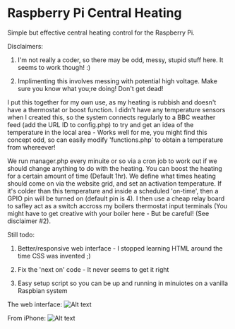 # Raspberry Pi Central Heating

Simple but effective central heating control for the Raspberry Pi. 

Disclaimers:

 1) I'm not really a coder, so there may be odd, messy, stupid stuff here. It seems to work though! :)
 
 2) Implimenting this involves messing with potential high voltage. Make sure you know what you;re doing! Don't get dead!



I put this together for my own use, as my heating is rubbish and doesn't have a thermostat or boost function. I didn't have any temperature sensors when I created this, so the system connects regularly to a BBC weather feed (add the URL ID to config.php) to try and get an idea of the temperature in the local area - Works well for me, you might find this concept odd, so can easily modify 'functions.php' to obtain a temperature from whereever! 


We run manager.php every minuite or so via a cron job to work out if we should change anything to do with the heating.
You can boost the heating for a certain amount of time (Default 1hr). We define what times heating should come on via the website grid, and set an activation temperature. If it's colder than this temperature and inside a scheduled 'on-time', then a GPIO pin will be turned on (default pin is 4). I then use a cheap relay board to safley act as a switch accross my boilers thermostat input terminals (You might have to get creative with your boiler here - But be careful! (See disclaimer #2).


Still todo:

 1) Better/responsive web interface - I stopped learning HTML around the time CSS was invented ;)
 
 2) Fix the 'next on' code - It never seems to get it right
 
 3) Easy setup script so you can be up and running in minuiotes on a vanilla Raspbian system
 

The web interface:
![Alt text](https://cloud.githubusercontent.com/assets/14201513/9795012/4c40cf38-57e6-11e5-9f94-6040df99c32b.jpg "Central heating web admin")

From iPhone:
![Alt text](https://cloud.githubusercontent.com/assets/14201513/9795013/4c532688-57e6-11e5-908c-fcae13e3d942.jpg "Central heating smartphone ios admin")


